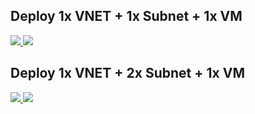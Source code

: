 ## Deploy 1x VNET + 1x Subnet + 1x VM

<a href="https://portal.azure.com/#create/Microsoft.Template/uri/https%3A%2F%2Fraw.githubusercontent.com%2FGetVirtual%2FInfra-as-Code-Demo%2Fmaster%2F300-ARM%2Fazuredeploy.json" target="_blank">
    <img src="http://azuredeploy.net/deploybutton.png"/>
</a>
<a href="http://armviz.io/#/?load=https://raw.githubusercontent.com/GetVirtual/Infra-as-Code-Demo/master/300-ARM/azuredeploy.json" target="_blank">
    <img src="http://armviz.io/visualizebutton.png"/>
</a>
     
## Deploy 1x VNET + 2x Subnet + 1x VM

<a href="https://portal.azure.com/#create/Microsoft.Template/uri/https%3A%2F%2Fraw.githubusercontent.com%2FGetVirtual%2FInfra-as-Code-Demo%2Fmaster%2F300-ARM%2Fazuredeploy-step2.json" target="_blank">
    <img src="http://azuredeploy.net/deploybutton.png"/>
</a>
<a href="http://armviz.io/#/?load=https://raw.githubusercontent.com/GetVirtual/Infra-as-Code-Demo/master/300-ARM/azuredeploy-step2.json" target="_blank">
    <img src="http://armviz.io/visualizebutton.png"/>
</a>